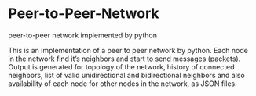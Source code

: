# Peer-to-Peer-Network
peer-to-peer network implemented by python

This is an implementation of a peer to peer network by python.
Each node in the network find it’s neighbors and start to send messages (packets). 
Output is generated 	for topology of the network, history of connected neighbors, list of valid unidirectional and bidirectional neighbors 
and also availability of each node for other nodes in the network, as JSON 	files. 
